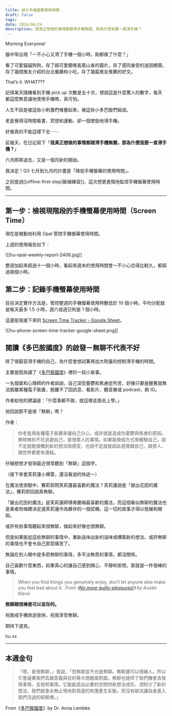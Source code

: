 ```yaml
---
title: 減少手機螢幕使用時間
draft: false
tags: 
date: 2024/06/24
description: 我真正想做的事情都跟滑手機無關，那為什麼我要一直滑手機？
---
```

Morning Everyone!

腦中常出現「一不小心又滑了手機一個小時，剛都做了什麼？」

看了可愛貓貓狗狗，存了超可愛銀喉長尾山雀的圖片，存了感同身受的迷因梗圖，存了幾間推友介紹的台北餐廳和小吃，存了幾篇推友推薦的好文。

That’s it. WHAT???

記得某天隨機看到手機 pick up 次數是五十次，想說這是什麼驚人的數字，每天都這麼無意識地使用手機嗎，真可怕。

人生不該是被這些小刺激們堆疊起來，被這些小多巴胺們組成。

老是覺得沒時間看書、冥想和運動，卻一個使勁地滑手機。

好像真的不能這樣下去⋯⋯

前幾天，在日記寫下「**我真正想做的事情都跟滑手機無關，那為什麼我要一直滑手機？**」

六月即將過去，又是一個月新的開始。

我決定！Q3 七月到九月的計畫是「降低手機螢幕的使用時間」。

之前提過[[offline-first-step|斷線練習]]，這次想更進階地監控手機螢幕使用時間。

---

## 第一步：檢視現階段的手機螢幕使用時間（Screen Time）

現在是被動地利用 Opal 管控手機螢幕使用時間。

上週的使用報告如下：

![[hu-opal-weekly-report-2406.jpg]]

整週加起來超過十一個小時，看起來週末的使用時間會一不小心拉得比較久，都超過兩個小時。

## 第二步：記錄手機螢幕使用時間

目前決定實作方法是，管控整週的手機螢幕使用時數低於 10 個小時。平均分配就是每天最多 1.5 小時，週六或週日則是 1 個小時。

這邊是我接下來的 [​Screen Time Tracker - Google Sheet​](https://docs.google.com/spreadsheets/d/1MVtdjVmvheufFUqPcOv8nCTYvybdcN5iYK_54coorJc/)。

![[hu-phone-screen-time-tracker-google-sheet.png]]

## 閱讀《多巴胺國度》的啟發－無聊不代表不好

除了很厭惡滑手機的自己，為什麼會想試著再加大劑量的控制滑手機的時間。

主要是因為讀了《[​多巴胺國度​](https://r10.to/hNU9ME)》裡的一段小故事。

一名個案和心理師的作者訴說，自己深受憂鬱和焦慮症所苦，好像只要是醒著就無法脫離某種電子裝置，脫離不了回訊息、看影片、聽音樂或 podcast、刷 IG。

作者給他的建議是：「什麼事都不做，就這樣走路去上學。」

他回說那不是很「無聊」嗎？

作者：

> 你老是用各種電子裝置來讓自己分心，或許就是造成你憂鬱與焦慮的原因。無時無刻不在逃避自己，是很累人的事情。如果能換個方式來體驗自己，說不定就能接觸到新的想法與感受，也說不定就能因此感覺跟自己、跟旁人、跟世界都更有連結。

仔細想想才發現最近很常聽到「無聊」這個字。

（接下來會芙莉蓮小爆雷，還沒看過的快逃～）

在魔法使測驗中，賽莉耶問芙莉蓮最喜歡的魔法？芙莉蓮說是「變出花田的魔法」，賽莉耶回說真無聊。

「變出花田的魔法」是芙莉蓮師傅弗蘭梅最喜歡的魔法，而這個看似無聊的魔法也是勇者欣梅爾決定選芙莉蓮作為夥伴的一個契機，這一切的故事才得以發展和開始。

或許有些事情聽起來很無聊，做起來好像也很無聊。

但是如果能從這些無聊的事情中，重新品味出新的滋味或構築新的想法，或許無聊的事情也不會令自己那麼痛苦了。

無論在別人眼中是多麽無聊的事情，多平淡無奇的事情，都沒關係。

自己喜歡什麼東西，如果真心的讓自己感到開心、平靜和愉悅，那就是一件很棒的事情。

> When you find things you genuinely enjoy, don’t let anyone else make you feel bad about it.  _From 《[​No more guilty pleasures!​](https://austinkleon.com/2014/02/12/guilty-pleasures/)》 by Austin Kleon_

**無聊跟很棒是可以並存的。**

祝我戒手機旅途愉快，祝我享受無聊。

期待下週見。

hu xx

---

## 本週金句

> 「嗯，是很無聊，」我說，「但無聊並不光是無聊。無聊還可以很嚇人。所以它會逼著我們去跟意義與目的等大問題面對面。無聊也提供了我們機會去發現事情，去發明事情。它能創造出必要的空間供新想法成形，須知少了新的想法，我們就會永無止境地對周邊的刺激產生反動，而沒有辦法讓自身進入我們活過的經驗裡。」

From《[​多巴胺國度​](https://r10.to/hNU9ME)》by Dr. Anna Lembke

